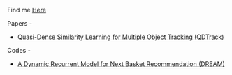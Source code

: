Find me [Here](https://github.com/aflah02)

Papers - 
- [Quasi-Dense Similarity Learning for Multiple Object Tracking (QDTrack)](https://aflah02.github.io/IExplainStuff/QDTrack)

Codes - 
- [A Dynamic Recurrent Model for Next Basket Recommendation (DREAM) ](https://aflah02.github.io/IExplainStuff/DREAM-code)
